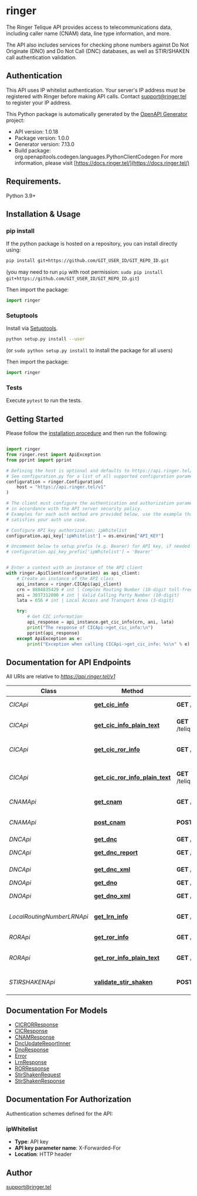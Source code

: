 # ringer
The Ringer Telique API provides access to telecommunications data, 
including caller name (CNAM) data, line type information, and more.

The API also includes services for checking phone numbers against 
Do Not Originate (DNO) and Do Not Call (DNC) databases, as well as 
STIR/SHAKEN call authentication validation.

## Authentication
This API uses IP whitelist authentication. Your server's IP address must be registered with
Ringer before making API calls. Contact support@ringer.tel to register your IP address.


This Python package is automatically generated by the [OpenAPI Generator](https://openapi-generator.tech) project:

- API version: 1.0.18
- Package version: 1.0.0
- Generator version: 7.13.0
- Build package: org.openapitools.codegen.languages.PythonClientCodegen
For more information, please visit [https://docs.ringer.tel/](https://docs.ringer.tel/)

## Requirements.

Python 3.9+

## Installation & Usage
### pip install

If the python package is hosted on a repository, you can install directly using:

```sh
pip install git+https://github.com/GIT_USER_ID/GIT_REPO_ID.git
```
(you may need to run `pip` with root permission: `sudo pip install git+https://github.com/GIT_USER_ID/GIT_REPO_ID.git`)

Then import the package:
```python
import ringer
```

### Setuptools

Install via [Setuptools](http://pypi.python.org/pypi/setuptools).

```sh
python setup.py install --user
```
(or `sudo python setup.py install` to install the package for all users)

Then import the package:
```python
import ringer
```

### Tests

Execute `pytest` to run the tests.

## Getting Started

Please follow the [installation procedure](#installation--usage) and then run the following:

```python

import ringer
from ringer.rest import ApiException
from pprint import pprint

# Defining the host is optional and defaults to https://api.ringer.tel/v1
# See configuration.py for a list of all supported configuration parameters.
configuration = ringer.Configuration(
    host = "https://api.ringer.tel/v1"
)

# The client must configure the authentication and authorization parameters
# in accordance with the API server security policy.
# Examples for each auth method are provided below, use the example that
# satisfies your auth use case.

# Configure API key authorization: ipWhitelist
configuration.api_key['ipWhitelist'] = os.environ["API_KEY"]

# Uncomment below to setup prefix (e.g. Bearer) for API key, if needed
# configuration.api_key_prefix['ipWhitelist'] = 'Bearer'


# Enter a context with an instance of the API client
with ringer.ApiClient(configuration) as api_client:
    # Create an instance of the API class
    api_instance = ringer.CICApi(api_client)
    crn = 8884835429 # int | Complex Routing Number (10-digit toll-free number)
    ani = 3037312000 # int | Valid Calling Party Number (10-digit)
    lata = 656 # int | Local Access and Transport Area (3-digit)

    try:
        # Get CIC information
        api_response = api_instance.get_cic_info(crn, ani, lata)
        print("The response of CICApi->get_cic_info:\n")
        pprint(api_response)
    except ApiException as e:
        print("Exception when calling CICApi->get_cic_info: %s\n" % e)

```

## Documentation for API Endpoints

All URIs are relative to *https://api.ringer.tel/v1*

Class | Method | HTTP request | Description
------------ | ------------- | ------------- | -------------
*CICApi* | [**get_cic_info**](docs/CICApi.md#get_cic_info) | **GET** /telique/cic/{crn}/{ani}/{lata} | Get CIC information
*CICApi* | [**get_cic_info_plain_text**](docs/CICApi.md#get_cic_info_plain_text) | **GET** /telique/cic/{crn}/{ani}/{lata}/plain | Get CIC information (plain text)
*CICApi* | [**get_cic_ror_info**](docs/CICApi.md#get_cic_ror_info) | **GET** /telique/cicror/{crn}/{ani}/{lata} | Get CIC information with ROR
*CICApi* | [**get_cic_ror_info_plain_text**](docs/CICApi.md#get_cic_ror_info_plain_text) | **GET** /telique/cicror/{crn}/{ani}/{lata}/plain | Get CIC information with ROR (plain text)
*CNAMApi* | [**get_cnam**](docs/CNAMApi.md#get_cnam) | **GET** /telique/cnam/{phoneNumber} | CNAM Lookup
*CNAMApi* | [**post_cnam**](docs/CNAMApi.md#post_cnam) | **POST** /telique/cnam | CNAM Lookup (POST)
*DNCApi* | [**get_dnc**](docs/DNCApi.md#get_dnc) | **GET** /telique/dnc/{num} | DNC Lookup
*DNCApi* | [**get_dnc_report**](docs/DNCApi.md#get_dnc_report) | **GET** /telique/dncreport | DNC Update Report
*DNCApi* | [**get_dnc_xml**](docs/DNCApi.md#get_dnc_xml) | **GET** /telique/dnc/{num}/xml | DNC Lookup (XML)
*DNOApi* | [**get_dno**](docs/DNOApi.md#get_dno) | **GET** /telique/dno/{num} | DNO Lookup
*DNOApi* | [**get_dno_xml**](docs/DNOApi.md#get_dno_xml) | **GET** /telique/dno/{num}/xml | DNO Lookup (XML)
*LocalRoutingNumberLRNApi* | [**get_lrn_info**](docs/LocalRoutingNumberLRNApi.md#get_lrn_info) | **GET** /telique/lrn/{phoneNumber} | Retrieve LRN for a phone number
*RORApi* | [**get_ror_info**](docs/RORApi.md#get_ror_info) | **GET** /telique/ror/{crn} | Get ROR information
*RORApi* | [**get_ror_info_plain_text**](docs/RORApi.md#get_ror_info_plain_text) | **GET** /telique/ror/{crn}/plain | Get ROR information (plain text)
*STIRSHAKENApi* | [**validate_stir_shaken**](docs/STIRSHAKENApi.md#validate_stir_shaken) | **POST** /telique/stirshaken/validate | Validate STIR/SHAKEN Identity


## Documentation For Models

 - [CICRORResponse](docs/CICRORResponse.md)
 - [CICResponse](docs/CICResponse.md)
 - [CNAMResponse](docs/CNAMResponse.md)
 - [DncUpdateReportInner](docs/DncUpdateReportInner.md)
 - [DnoResponse](docs/DnoResponse.md)
 - [Error](docs/Error.md)
 - [LrnResponse](docs/LrnResponse.md)
 - [RORResponse](docs/RORResponse.md)
 - [StirShakenRequest](docs/StirShakenRequest.md)
 - [StirShakenResponse](docs/StirShakenResponse.md)


<a id="documentation-for-authorization"></a>
## Documentation For Authorization


Authentication schemes defined for the API:
<a id="ipWhitelist"></a>
### ipWhitelist

- **Type**: API key
- **API key parameter name**: X-Forwarded-For
- **Location**: HTTP header


## Author

support@ringer.tel


